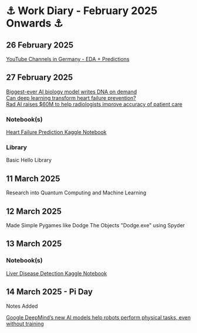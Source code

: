 # ⚓ Work Diary - February 2025 Onwards ⚓

## 26 February 2025

<a href="https://www.kaggle.com/code/jmashfaque/youtube-channels-in-germany-eda-predictions">YouTube Channels in Germany - EDA + Predictions</a>  <br>

## 27 February 2025


<a href="https://www.nature.com/articles/d41586-025-00531-3?utm_campaign=Artificial%2BIntelligence%2BWeekly&utm_medium=web&utm_source=Artificial_Intelligence_Weekly_426">Biggest-ever AI biology model writes DNA on demand</a>  <br>
<a href="https://news.mit.edu/2025/can-deep-learning-transform-heart-failure-prevention-0210?utm_campaign=Artificial%2BIntelligence%2BWeekly&utm_medium=web&utm_source=Artificial_Intelligence_Weekly_425">Can deep learning transform heart failure prevention?</a> <br>
<a href="https://siliconangle.com/2025/01/30/rad-ai-raises-60m-help-radiologists-improve-accuracy-patient-care/?utm_campaign=Artificial%2BIntelligence%2BWeekly&utm_medium=web&utm_source=Artificial_Intelligence_Weekly_423">Rad AI raises $60M to help radiologists improve accuracy of patient care</a> 

### Notebook(s)
<a href="https://www.kaggle.com/code/jmashfaque/heart-failure-prediction"> Heart Failure Prediction Kaggle Notebook </a> 

### Library
Basic Hello Library

## 11 March 2025
Research into Quantum Computing and Machine Learning

## 12 March 2025
Made Simple Pygames like Dodge The Objects "Dodge.exe" using Spyder

## 13 March 2025
### Notebook(s)
<a href="https://www.kaggle.com/code/jmashfaque/liver-disease-detection-ml-algorithms?scriptVersionId=227393654"> Liver Disease Detection Kaggle Notebook </a> 

## 14 March 2025 - Pi Day
Notes Added

<a href="https://www.theverge.com/news/628021/google-deepmind-gemini-robotics-ai-models?utm_campaign=Artificial%2BIntelligence%2BWeekly&utm_medium=web&utm_source=Artificial_Intelligence_Weekly_429">Google DeepMind’s new AI models help robots perform physical tasks, even without training</a>  <br>
